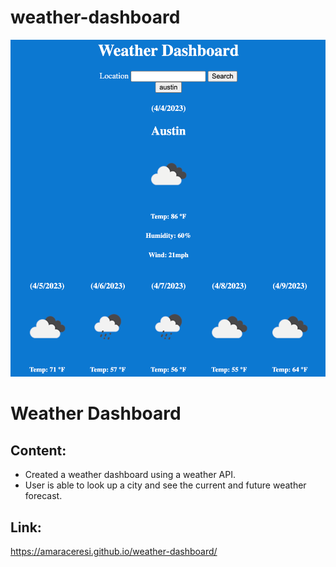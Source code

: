 # weather-dashboard

![screen shot](./assets/images/Weather.png)

# Weather Dashboard #

## Content: ##

- Created a weather dashboard using a weather API.
- User is able to look up a city and see the current and future weather forecast.

## Link: ##

https://amaraceresi.github.io/weather-dashboard/